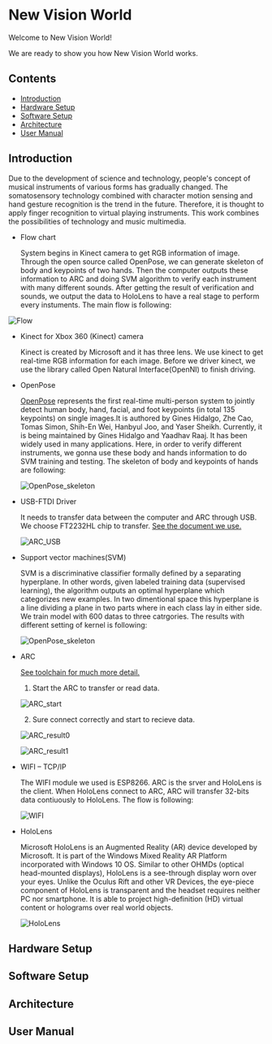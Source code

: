 # New Vision World
  Welcome to New Vision World! 
  
  We are ready to show you how New Vision World works.
  
Contents
--------
- [Introduction](#Introduction)
- [Hardware Setup](#Hardware-Setup)
- [Software Setup](#Software-Setup)
- [Architecture](#Architecture)
- [User Manual](#User-Manual)

## Introduction

  Due to the development of science and technology, people's concept of musical instruments of various forms has gradually changed. The somatosensory technology combined with character motion sensing and hand gesture recognition is the trend in the future. Therefore, it is thought to apply finger recognition to virtual playing instruments. This work combines the possibilities of technology and music multimedia.

* Flow chart

  System begins in Kinect camera to get RGB information of image. Through the open source called OpenPose, we can generate skeleton of body and keypoints of two hands. Then the computer outputs these information to ARC and doing SVM algorithm to verify each instrument with many different sounds. After getting the result of verification and sounds, we output the data to HoloLens to have a real stage to perform every instuments. The main flow is following:


![Flow](images/Flow.JPG)

* Kinect for Xbox 360 (Kinect) camera 

    Kinect is created by Microsoft and it has three lens. We use kinect to get real-time RGB information for each image. Before we driver kinect, we use the library called Open Natural Interface(OpenNI) to finish driving.

* OpenPose

    [OpenPose](https://github.com/CMU-Perceptual-Computing-Lab/openpose) represents the first real-time multi-person system to jointly detect human body, hand, facial, and foot keypoints (in total 135 keypoints) on single images.It is authored by Gines Hidalgo, Zhe Cao, Tomas Simon, Shih-En Wei, Hanbyul Joo, and Yaser Sheikh. Currently, it is being maintained by Gines Hidalgo and Yaadhav Raaj. It has been widely used in many applications. Here, in order to verify different instruments, we gonna use these body and hands information to do SVM training and testing.  The skeleton of body and keypoints of hands are following:
   
   ![OpenPose_skeleton](images/OpenPose_skeleton.png)


* USB-FTDI Driver

  It needs to transfer data between the computer and ARC through USB. We choose FT2232HL chip to transfer. [See the document we use.](https://www.intra2net.com/en/developer/libftdi/download.php)
  
  ![ARC_USB](images/ARC_USB.jpg)
  
* Support vector machines(SVM)

  SVM is a discriminative classifier formally defined by a separating hyperplane. In other words, given labeled training data (supervised learning), the algorithm outputs an optimal hyperplane which categorizes new examples. In two dimentional space this hyperplane is a line dividing a plane in two parts where in each class lay in either side. We train model with 600 datas to three catrgories. The results with different setting of kernel is following:
  
  ![OpenPose_skeleton](images/OpenPose_skeleton.png)
  
* ARC

  [See toolchain for much more detail.](https://github.com/foss-for-synopsys-dwc-arc-processors)
  
  
  1. Start the ARC to transfer or read data.
  
    ![ARC_start](images/ARC_start.jpg)
  
  2. Sure connect correctly and start to recieve data.
  
    ![ARC_result0](images/ARC_result0.png)
  
    ![ARC_result1](images/ARC_result1.jpg)
  
  

* WIFI – TCP/IP 

  The WIFI module we used is ESP8266. ARC is the srver and HoloLens is the client. When HoloLens connect to ARC, ARC will transfer 32-bits data contiuously to HoloLens. The flow is following:

  ![WIFI](images/WIFI.png)
  
* HoloLens

  Microsoft HoloLens is an Augmented Reality (AR) device developed by Microsoft. It is part of the Windows Mixed Reality AR Platform incorporated with Windows 10 OS. Similar to other OHMDs (optical head-mounted displays), HoloLens is a see-through display worn over your eyes. Unlike the Oculus Rift and other VR Devices, the eye-piece component of HoloLens is transparent and the headset requires neither PC nor smartphone. It is able to project high-definition (HD) virtual content or holograms over real world objects. 

  ![HoloLens](images/HoloLens.png)
  
## Hardware Setup

## Software Setup

## Architecture

## User Manual






